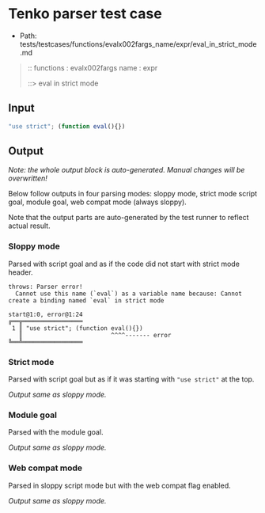 # Tenko parser test case

- Path: tests/testcases/functions/evalx002fargs_name/expr/eval_in_strict_mode.md

> :: functions : evalx002fargs name : expr
>
> ::> eval in strict mode

## Input

`````js
"use strict"; (function eval(){})
`````

## Output

_Note: the whole output block is auto-generated. Manual changes will be overwritten!_

Below follow outputs in four parsing modes: sloppy mode, strict mode script goal, module goal, web compat mode (always sloppy).

Note that the output parts are auto-generated by the test runner to reflect actual result.

### Sloppy mode

Parsed with script goal and as if the code did not start with strict mode header.

`````
throws: Parser error!
  Cannot use this name (`eval`) as a variable name because: Cannot create a binding named `eval` in strict mode

start@1:0, error@1:24
╔══╦═════════════════
 1 ║ "use strict"; (function eval(){})
   ║                         ^^^^------- error
╚══╩═════════════════

`````

### Strict mode

Parsed with script goal but as if it was starting with `"use strict"` at the top.

_Output same as sloppy mode._

### Module goal

Parsed with the module goal.

_Output same as sloppy mode._

### Web compat mode

Parsed in sloppy script mode but with the web compat flag enabled.

_Output same as sloppy mode._
